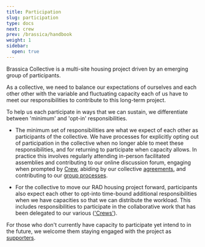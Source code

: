 ```yaml
---
title: Participation
slug: participation
type: docs
next: crew
prev: /brassica/handbook
weight: 1
sidebar:
  open: true
---
```


Brassica Collective is a multi-site housing project driven by an emerging group of participants. 

As a collective, we need to balance our expectations of ourselves and each other other with the variable and fluctuating capacity each of us have to meet our responsibilities to contribute to this long-term project. 

To help us each participate in ways that we can sustain, we differentiate between 'minimum' and 'opt-in' responsibilities. 

- The minimum set of responsibilities are what we expect of each other as participants of the collective. We have processes for explicitly opting out of participation in the collective when no longer able to meet these responsibilities, and for returning to participate when capacity allows. In practice this involves regularly attending in-person facilitated assemblies and contributing to our online discussion forum, engaging when prompted by [Crew](../crew/), abiding by our collective [agreements](../../agreements/), and contributing to our [group processes](../../interim_processes/).

- For the collective to move our RAD housing project forward, participants also expect each other to opt-into time-bound additional responsibilities when we have capacities so that we can distribute the workload. This includes responsibilities to participate in the collaborative work that has been delegated to our various (['Crews']()).  

For those who don't currently have capacity to participate yet intend to in the future, we welcome them staying engaged with the project as [supporters](.../supporters/).